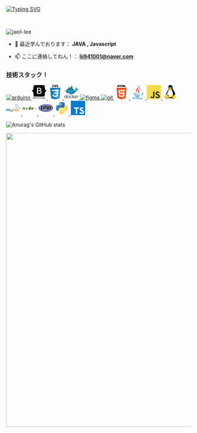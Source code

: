 [![Typing SVG](https://readme-typing-svg.demolab.com?font=Zen+Kurenaido&size=50&duration=1500&pause=500&color=7241F7&center=%EA%B1%B0%EC%A7%93&vCenter=%EC%A7%84%EC%8B%A4&multiline=true&repeat=&width=1000&height=300&lines=%E7%9A%86%E3%81%95%E3%82%93%E5%88%9D%E3%82%81%E3%81%BE%E3%81%97%E3%81%A6%EF%BC%81+;%E7%A7%81%E3%81%AE%E5%90%8D%E5%89%8D%E3%81%AF%E6%97%A5%E6%9C%AC%E8%AA%9E%E3%81%A7%E4%B8%80%E7%95%AA%E3%82%92%E6%84%8F%E5%91%B3%E3%81%99%E3%82%8B%E3%80%81;%E3%82%A4%E3%83%BB%E3%82%B8%E3%82%A7%E3%82%A4%E3%83%AB%E3%81%A8%E7%94%B3%E3%81%97%E3%81%BE%E3%81%99%E3%82%8F%F0%9F%98%81%F0%9F%91%8D;%E4%BB%8A%E5%BE%8C%E4%BD%95%E5%8D%92%E5%AE%9C%E3%81%97%E3%81%8F%E3%81%8A%E9%A1%98%E3%81%84%E8%87%B4%E3%81%97%E3%81%BE%E3%81%99%E3%81%AD%EF%BD%9E%EF%BC%81;%E4%BB%A5%E5%BE%8C%E3%81%8A%E8%A6%8B%E7%9F%A5%E3%82%8A%E3%81%8A%E3%81%8D%E3%82%92%E2%9D%A4%EF%B8%8F%E2%9D%A4%EF%B8%8F%E2%9D%A4%EF%B8%8F)](https://git.io/typing-svg)

<br />


<p align="left"> <img src="https://komarev.com/ghpvc/?username=jaeil-lee&label=%E3%83%A4%E3%83%83%E3%83%9B%E3%83%BC&color=764ee4&style=plastic" alt="jaeil-lee" /> </p>





- 🌱 最近学んでおります： **JAVA , Javascript**

- 📫 ここに連絡してねん！： **lji941001@naver.com**

<p align="left">
</p>

<h3 align="left">技術スタック！</h3>
<p align="left"> <a href="https://www.arduino.cc/" target="_blank" rel="noreferrer"> <img src="https://cdn.worldvectorlogo.com/logos/arduino-1.svg" alt="arduino" width="40" height="40"/> </a> <a href="https://getbootstrap.com" target="_blank" rel="noreferrer"> <img src="https://raw.githubusercontent.com/devicons/devicon/master/icons/bootstrap/bootstrap-plain-wordmark.svg" alt="bootstrap" width="40" height="40"/> </a> <a href="https://www.w3schools.com/css/" target="_blank" rel="noreferrer"> <img src="https://raw.githubusercontent.com/devicons/devicon/master/icons/css3/css3-original-wordmark.svg" alt="css3" width="40" height="40"/> </a> <a href="https://www.docker.com/" target="_blank" rel="noreferrer"> <img src="https://raw.githubusercontent.com/devicons/devicon/master/icons/docker/docker-original-wordmark.svg" alt="docker" width="40" height="40"/> </a> <a href="https://www.figma.com/" target="_blank" rel="noreferrer"> <img src="https://www.vectorlogo.zone/logos/figma/figma-icon.svg" alt="figma" width="40" height="40"/> </a> <a href="https://git-scm.com/" target="_blank" rel="noreferrer"> <img src="https://www.vectorlogo.zone/logos/git-scm/git-scm-icon.svg" alt="git" width="40" height="40"/> </a> <a href="https://www.w3.org/html/" target="_blank" rel="noreferrer"> <img src="https://raw.githubusercontent.com/devicons/devicon/master/icons/html5/html5-original-wordmark.svg" alt="html5" width="40" height="40"/> </a> <a href="https://www.java.com" target="_blank" rel="noreferrer"> <img src="https://raw.githubusercontent.com/devicons/devicon/master/icons/java/java-original.svg" alt="java" width="40" height="40"/> </a> <a href="https://developer.mozilla.org/en-US/docs/Web/JavaScript" target="_blank" rel="noreferrer"> <img src="https://raw.githubusercontent.com/devicons/devicon/master/icons/javascript/javascript-original.svg" alt="javascript" width="40" height="40"/> </a> <a href="https://www.linux.org/" target="_blank" rel="noreferrer"> <img src="https://raw.githubusercontent.com/devicons/devicon/master/icons/linux/linux-original.svg" alt="linux" width="40" height="40"/> </a> <a href="https://www.mysql.com/" target="_blank" rel="noreferrer"> <img src="https://raw.githubusercontent.com/devicons/devicon/master/icons/mysql/mysql-original-wordmark.svg" alt="mysql" width="40" height="40"/> </a> <a href="https://nodejs.org" target="_blank" rel="noreferrer"> <img src="https://raw.githubusercontent.com/devicons/devicon/master/icons/nodejs/nodejs-original-wordmark.svg" alt="nodejs" width="40" height="40"/> </a> <a href="https://www.php.net" target="_blank" rel="noreferrer"> <img src="https://raw.githubusercontent.com/devicons/devicon/master/icons/php/php-original.svg" alt="php" width="40" height="40"/> </a> <a href="https://www.python.org" target="_blank" rel="noreferrer"> <img src="https://raw.githubusercontent.com/devicons/devicon/master/icons/python/python-original.svg" alt="python" width="40" height="40"/> </a> <a href="https://www.typescriptlang.org/" target="_blank" rel="noreferrer"> <img src="https://raw.githubusercontent.com/devicons/devicon/master/icons/typescript/typescript-original.svg" alt="typescript" width="40" height="40"/> </a> </p>

![Anurag's GitHub stats](https://github-readme-stats.vercel.app/api?username=Jaeil-Lee&theme=tokyonight&show_icons=true)


<img src="https://user-images.githubusercontent.com/108773192/224209074-02dd8563-03f7-403a-95c7-60c7b77ade64.jpeg" width="600" height="800">
